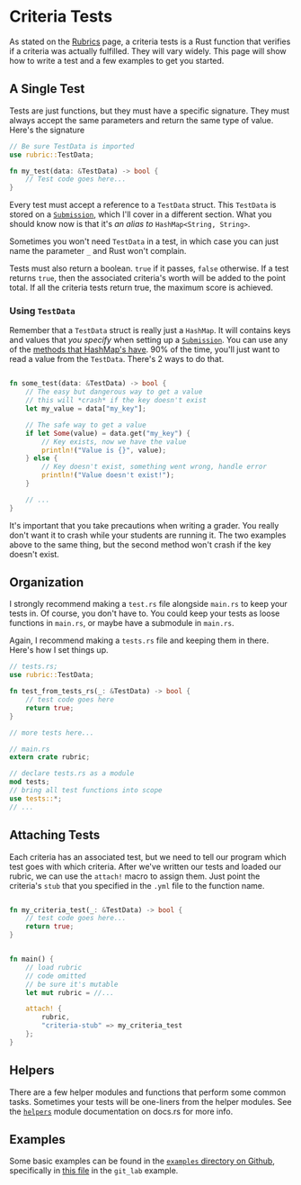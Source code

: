 # Criteria Tests
As stated on the [Rubrics](home.md) page, a criteria tests is a Rust function that verifies if a criteria was actually fulfilled. They will vary widely. This page will show how to write a test and a few examples to get you started.

## A Single Test
Tests are just functions, but they must have a specific signature. They must always accept the same parameters and return the same type of value. Here's the signature

```rust ,noplaypen
// Be sure TestData is imported
use rubric::TestData;

fn my_test(data: &TestData) -> bool {
    // Test code goes here...
}
```

Every test must accept a reference to a `TestData` struct. This `TestData` is stored on a [`Submission`](../submission/home.md), which I'll cover in a different section. What you should know now is that it's *an alias to* `HashMap<String, String>`.

Sometimes you won't need `TestData` in a test, in which case you can just name the parameter `_` and Rust won't complain.

Tests must also return a boolean. `true` if it passes, `false` otherwise. If a test returns `true`, then the associated criteria's worth will be added to the point total. If all the criteria tests return true, the maximum score is achieved.

### Using `TestData`
Remember that a `TestData` struct is really just a `HashMap`. It will contains keys and values that *you specify* when setting up a [`Submission`](../submission/home.md). You can use any of the [methods that HashMap's have](https://doc.rust-lang.org/beta/std/collections/struct.HashMap.html). 90% of the time, you'll just want to read a value from the `TestData`. There's 2 ways to do that.

```rust ,noplaypen

fn some_test(data: &TestData) -> bool {
    // The easy but dangerous way to get a value
    // this will *crash* if the key doesn't exist
    let my_value = data["my_key"];

    // The safe way to get a value
    if let Some(value) = data.get("my_key") {
        // Key exists, now we have the value
        println!("Value is {}", value);
    } else {
        // Key doesn't exist, something went wrong, handle error
        println!("Value doesn't exist!");
    }

    // ...
}
```

It's important that you take precautions when writing a grader. You really don't want it to crash while your students are running it. The two examples above to the same thing, but the second method won't crash if the key doesn't exist.


## Organization
I strongly recommend making a `test.rs` file alongside `main.rs` to keep your tests in. Of course, you don't have to. You could keep your tests as loose functions in `main.rs`, or maybe have a submodule in `main.rs`.

Again, I recommend making a `tests.rs` file and keeping them in there. Here's how I set things up.

```rust ,noplaypen
// tests.rs;
use rubric::TestData;

fn test_from_tests_rs(_: &TestData) -> bool {
    // test code goes here
    return true;
}

// more tests here...
```

```rust ,noplaypen
// main.rs
extern crate rubric;

// declare tests.rs as a module
mod tests;
// bring all test functions into scope
use tests::*;
// ...
```



## Attaching Tests
Each criteria has an associated test, but we need to tell our program which test goes with which criteria. After we've written our tests and loaded our rubric, we can use the `attach!` macro to assign them. Just point the criteria's `stub` that you specified in the `.yml` file to the function name.

```rust ,noplaypen

fn my_criteria_test(_: &TestData) -> bool {
    // test code goes here...
    return true;
}


fn main() {
    // load rubric
    // code omitted
    // be sure it's mutable
    let mut rubric = //...

    attach! {
        rubric,
        "criteria-stub" => my_criteria_test
    };
}
```

## Helpers
There are a few helper modules and functions that perform some common tasks. Sometimes your tests will be one-liners from the helper modules. See the [`helpers`](https://docs.rs/rubric/0.11.1/rubric/helpers/index.html) module documentation on docs.rs for more info.


## Examples
Some basic examples can be found in the [`examples` directory on Github](https://github.com/llamicron/rubric/tree/master/examples), specifically in [this file](https://github.com/llamicron/rubric/blob/master/examples/git_lab/src/tests.rs) in the `git_lab` example.
